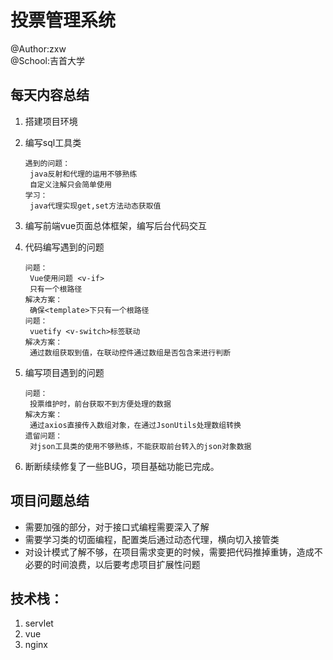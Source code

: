 # 投票管理系统
@Author:zxw<br/>
@School:吉首大学<br/>
## 每天内容总结

1. 搭建项目环境

2. 编写sql工具类

   ```
   遇到的问题：
   	java反射和代理的运用不够熟练
   	自定义注解只会简单使用
   学习：
   	java代理实现get,set方法动态获取值
   ```

3. 编写前端vue页面总体框架，编写后台代码交互

4. 代码编写遇到的问题

   ```
   问题：
   	Vue使用问题 <v-if>
   	只有一个根路径
   解决方案：
   	确保<template>下只有一个根路径
   问题：
   	vuetify <v-switch>标签联动
   解决方案：
   	通过数组获取到值，在联动控件通过数组是否包含来进行判断
   ```

5. 编写项目遇到的问题

   ```
   问题：
   	投票维护时，前台获取不到方便处理的数据
   解决方案：
   	通过axios直接传入数组对象，在通过JsonUtils处理数组转换
   遗留问题：
   	对json工具类的使用不够熟练，不能获取前台转入的json对象数据
   ```

6. 断断续续修复了一些BUG，项目基础功能已完成。
   

## 项目问题总结

- 需要加强的部分，对于接口式编程需要深入了解
- 需要学习类的切面编程，配置类后通过动态代理，横向切入接管类
- 对设计模式了解不够，在项目需求变更的时候，需要把代码推掉重铸，造成不必要的时间浪费，以后要考虑项目扩展性问题



## 技术栈：

1. servlet
2. vue
3. nginx
